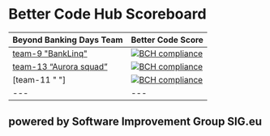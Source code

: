 # Better Code Hub Scoreboard 

Beyond Banking Days Team | Better Code Score
--- | ---
[team-9 "BankLinq"](https://github.com/BeyondBankingDays/team-9) | [![BCH compliance](https://bettercodehub.com/edge/badge/BeyondBankingDays/team-9?branch=master&token=a415a6c9c78ba69a046244da77687988af31e40b)](https://bettercodehub.com/)
[team-13 “Aurora squad”](https://github.com/BeyondBankingDays/team-13) | [![BCH compliance](https://bettercodehub.com/edge/badge/BeyondBankingDays/team-13?branch=master&token=89879945bf934fd7b4a18c64bfe0eaad49fc9198)](https://bettercodehub.com/)
[team-11 " "] | [![BCH compliance](https://bettercodehub.com/edge/badge/BeyondBankingDays/team-11?branch=master&token=bf98fd0ca2b8e26317dbe06126e8679d4f6ae255)](https://bettercodehub.com/)
--- | ---


## powered by Software Improvement Group SIG.eu
